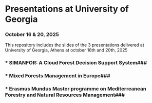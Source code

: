 # Presentations at University of Georgia
### October 16 & 20, 2025


This repository includes the slides of the 3 presentations delivered at University of Georgia, Athens at october 16th and 20th, 2025


### * SIMANFOR: A Cloud Forest Decision Support System###  
### * Mixed Forests Management in Europe###
### * Erasmus Mundus Master programme on Mediterreanean Forestry and Natural Resources Management###




